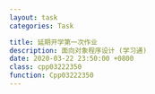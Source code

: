 ```yaml
---
layout: task
categories: Task

title: 延期开学第一次作业
description: 面向对象程序设计 (学习通)
date: 2020-03-22 23:50:00 +0800
class: cpp03222350
function: Cpp03222350
---
```


